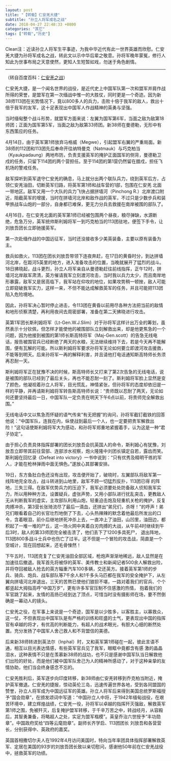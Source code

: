 ```yaml
---
layout: post
title: "【转载】仁安羌大捷"
subtitle: "孙立人将军成名之战"
date: 2018-04-27 22:48:33 +0800
categories: "其它"
tags: ["转载","历史"]
---
```

Clean注：近读孙立人将军生平事迹，为我中华近代有此一世界英雄而欣慰。仁安羌大捷为孙将军成名之战，转此文以示中华后辈之敬意。孙将军晚年蒙冤，修行人知此为世事布局之天意使然，更知人生短暂如戏，勿迷于角色剧情。

---

（转自百度百科：[仁安羌之战](https://baike.baidu.com/item/%E4%BB%81%E5%AE%89%E7%BE%8C%E4%B9%8B%E6%88%98)）

仁安羌大捷，是一个闻名世界的战役，是近代史上中国军队第一次和盟军并肩作战所得的荣誉，是盟军在第一次缅战中惟一的大胜仗，同时更是一个奇迹。因为新38师113团在劣势情况下，竟以800多人的兵力，击败十倍于我军的敌人，救出十倍于我军的友军，这十足表现出中国军人作战精神的英勇与坚强。

当时缅甸整个战斗形势，就盟军方面来说：左翼为国军第6军，当面之敌为敌第18师团；正面为国军第5军，当面之敌为敌第33师团。新38师在曼德勒，无形中有东西策应的任务。

4月14日，由于英军第1师放弃马格威（Megwe），引起盟军右翼的严重局面。新38师的112团和113团先后奉命开往纳特曼克（Natmauk）与巧克柏当（Kyaukpadaung）两地布防，负责支援英军的掩护正面国军的侧背，曼德勒卫戍的任务，只留下114团的两个营担任。至于114团的第1营仍然留在腊戍，担任飞机场的警戒任务。

敌军探听到英军退守仁安羌的确息，马上就分出两个联队兵力，绕到英军后方，占领仁安羌油田，切断英军归路，将英军第1师和战车营的1部，包围在仁安羌 北面一带地区。敌军又用一个大队的兵力飞快占据拼墙河（Pinchong R.）北岸渡口附近，阻截英军的增援，当时在拼墙河北岸和敌作战的英军，不过只是少数步兵和装甲旅战车山炮的一部分，自身都已难保，更无力分兵去救援在南岸被围的部队了。

4月16日，在仁安羌北面的英军第1师已经被包围两个昼夜，粮尽弹缺，水源断绝，危急万分，英军统帅斯利姆将军一到巧克柏当的113团驻地，便签下手令，让刘放吾团长立即驰援英军。

第一次赴缅作战的中国远征军，当时还没接收多少美英装备，主要以原有装备为主。

救兵如救火，113团在团长刘放吾带领下连夜奔赶，在17日的黄昏时分，到达拼墙河北岸，在距河5英里的地方，进入准备攻击的位置，当晚就展开了猛烈的战斗。18日拂晓起，战斗更烈，孙立人将军亲自从曼德勒赶往前线指挥，正午12时，拼墙河北岸敌军肃清，英方催请我军立刻渡河攻击，当时我以兵力太少，而且南岸地形暴露，敌军又是居高临下，我军站在仰攻的地位，如果攻势稍一顿挫，敌人可能立即窥破我军实力，这样一来，不但不能达成解救英军的任务，并且可能把113团陷入危险境地。

因此，孙将军决心暂时停止进击，令113团在黄昏以前用尽各种方法把当前的敌情和地形侦察清楚，再利用夜间去周密部署，准备在第二天拂晓进行攻击。

英第1军团长斯利姆将军（Lt-Gen.W.J.Slim）对于孙将军这样计出万全的筹划，虽然表示十分钦佩，但怎样才能使他的被围部队立刻解救出来，却是他更焦急的一个问题，因为他接到被围的第1师长斯高特将军（Maj-Gen.scott）的告急无线电话，报告被围官兵已经断绝了两天的水粮，无法继续维持下去，若是今天再不能解围，便有瓦解的可能。所以斯利姆将军要求孙将军无论如何要立即渡河攻击援救，不能等到明天。后来孙将军一再的解释利害，并且请他打电话通知斯高特师长务须再忍耐一天。

斯利姆将军正在犹豫不决的时候，斯高特师长又打来了第2次告急的无线电话，说是被围的部队已经到了最后关头，再也不能忍耐一刻了。斯利姆将军脸上显然是变了颜色，他凝视着孙立人将军，目光慌乱，神情紧张，但孙将军的态度却依旧是一样的平静，并再请斯利姆将军转告斯高特师长说：“贵师既以忍耐了两天，无论如何还要坚持最后一日，中国军队一定负责在明天下午6点以前，将贵师完全解救出围。”

无线电话中又以焦急而怀疑的语气传来“有无把握”的询问，孙将军截钉截铁的回答他说：“中国军队，连我在内，纵使战到最后一个人，也一定要把贵军解救出险！”这句话使斯利姆将军大为感动，和孙将军郑重地紧握着手，认为这是一种“君子协定”。

由于担心负责具体指挥部署的团长刘放吾会抗英国人的命令，斯利姆心有犹豫，刘放吾立即带其前往营部、连部涉水视察，炮火隆隆中刘团长镇定自若，露齿而笑。斯利姆在回忆录《Defeat into victory》一书中说到：“只有优秀及精明干练的军人，才能在枪林弹雨中面无惧色。”遂放心其部署安排。

19日，东方鱼肚白色还没有出现，攻击便开始了，破晓时，左翼部队将敌军第一线阵地完全攻占，战斗转进到山地里，敌军不顾一切猛烈反扑，113团已得 的阵地，三失三得。在敌军优势兵力的压迫下，我军必须要处处防备敌人侦知我军实力，所以用种种方法，设置疑兵，虚张声势，又用小部队进行扰乱突击，更教敌人无从判断我军的虚实，主攻部队利用山炮，轻重迫击炮及轻重机关枪的掩护，反复肉搏冲杀，第3营长张琦流尽了最后一滴血，还拼出“弟兄们，杀呀！”的呼声！弟兄们眼看着自己的长官壮烈地倒了下去，心头热辣辣的默念着他最后所发出的口令，含着眼泪，前仆后继地拼死冲杀上去，一直冲上了油田，山凹里，油田边，都积起了一堆一堆的尸丘，这一场火网中夹着白刃肉搏的大战，从午前4时继续到午后3时，敌人的第33师团完全被击溃了，他们丢下了1200多具死尸， 退出阵地，113团800多战斗士兵中也伤亡了过半。这不但是一个冒险的攻击战，简直是一个空城计，现在回想起来，还毛骨悚然！

下午五时，113团克复了仁安羌油田全部区域，枪炮声渐渐地稀远，敌人显然是在加速往后撤退。我军首先将被俘的英军、美传教士和新闻记者500余人解救出险，并将夺回被敌人抢去的英方辎重汽车100多辆，交还英方。接着英军第1师的步兵、骑兵、炮兵、战车部队等7千余人和1千多头马匹都在我军的安全掩护下，从左翼向拼墙河北岸退出，三天的苦熬已使他们狼狈不堪，一路对着我们的官兵、个个都竖起大拇指高呼“中国万岁”，更有许多军官压制不住感激的热情， 抱着我们的军官跳了起来，友情的高扬已经到达了顶点，可惜当时没有摄影师在场，要不然倒确是一幕动人的镜头。

仁安羌之役，在军事上来说是一个奇迹，国军是以少胜多，以客胜主，以寡救众，这一仗，不但表现出中国军队是有严格的训练和旺盛的士气，更表现出中国的指挥官有卓越的将才，有优高的判断能力，有超人的战术眼光，有胆大心细的断然处置。充分发扬了中国军人舍己救人和不背盟信的美德。

后来新38师转进到英法尔（Inphal）时，又和英军第1师碰在一起，彼此言语不通，相互以目光表达情感，有些英军官兵见了我军，眼眶中竟都含有感 激的晶晶泪水，这种表情不只是在羡慕新38师的战功，也不只是感谢中国军队当日解救他们出险的好处，而是他们被中国军队舍己为人的精神所感动了，对于这种亲挚的友情协助，他们当会终身感念不忘的。

仁安羌胜利后，英军逐步向印度转移，新38师由仁安羌转移到乔克柏当附近，掩护英军撤退。仁安羌的捷报，惊动英伦三岛，迅速传遍世界各地，受到各同盟国的赞誉，孙立人将军成为中国远征军的英雄。孙立人将军后来得到美国总统罗斯福授予“国会勋章”，在颁发颂词中写道：“中国孙立人中将，于1942年缅甸战役，在艰苦环境中，建立辉煌战绩，仁安羌一役，孙将军以卓越的指挥歼灭强敌，解救英军第1师之围，免被歼灭，后复掩护盟军转移，于千辛万苦之中，转战经月，从容殿后，其智勇兼备，将略超人之处，实足为盟军楷模”。英皇乔治六世授予“丰功勋章”。中国政府奖给“四等云麾勋章”。副师长齐学启、113团团长 刘放吾和各营营长，分别获得中、英政府的嘉奖。

英国首相撒切尔夫人在1992年4月访问美国时，特向当年率团具体指挥部署解救英军、定居在美国的93岁的刘放吾团长致以亲切慰问，感谢他50年前在仁安羌战役中，拯救英军的功绩。
